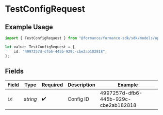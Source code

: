 # TestConfigRequest

## Example Usage

```typescript
import { TestConfigRequest } from "@formance/formance-sdk/sdk/models/operations";

let value: TestConfigRequest = {
    id: "4997257d-dfb6-445b-929c-cbe2ab182818",
};
```

## Fields

| Field                                | Type                                 | Required                             | Description                          | Example                              |
| ------------------------------------ | ------------------------------------ | ------------------------------------ | ------------------------------------ | ------------------------------------ |
| `id`                                 | *string*                             | :heavy_check_mark:                   | Config ID                            | 4997257d-dfb6-445b-929c-cbe2ab182818 |